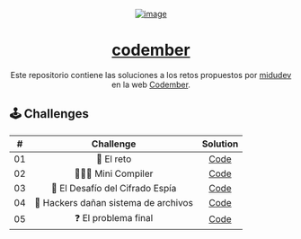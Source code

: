<div align="center">
  
[![image](https://github.com/daldev14/codember/assets/49620375/78af2677-5d4a-49f7-a940-d5fd4237a970)](https://codember.dev)

# [codember](https://codember.dev)

Este repositorio contiene las soluciones a los retos propuestos por [midudev](https://github.com/midudev) en la web [Codember](https://codember.dev).

</div>

## 🕹️ Challenges

|   #   |              Challenge              |          Solution          |
| :---: | :---------------------------------: | :------------------------: |
|  01   |              🎯 El reto              | [Code](./src/challenge01/) |
|  02   |           👨🏼‍💻 Mini Compiler           | [Code](./src/challenge02/) |
|  03   |   🔐 El Desafío del Cifrado Espía    | [Code](./src/challenge03/) |
|  04   | 👾 Hackers dañan sistema de archivos | [Code](./src/challenge04/) |
|  05   |        ❓	 El problema final         | [Code](./src/challenge05/) |